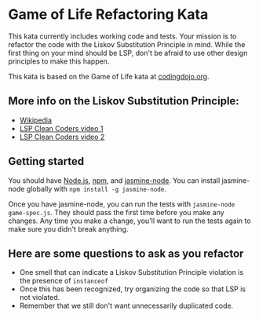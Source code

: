 # Game of Life Refactoring Kata
This kata currently includes working code and tests.  Your mission is to refactor the code with the Liskov Substitution Principle in mind.  While the first thing on your mind should be LSP, don't be afraid to use other design principles to make this happen.

This kata is based on the Game of Life kata at [codingdojo.org](http://codingdojo.org/cgi-bin/index.pl?KataGameOfLife).

## More info on the Liskov Substitution Principle:
- [Wikipedia](https://en.wikipedia.org/wiki/Liskov_substitution_principle)
- [LSP Clean Coders video 1](https://cleancoders.com/episode/clean-code-episode-11-p1/show)
- [LSP Clean Coders video 2](https://cleancoders.com/episode/clean-code-episode-11-p2/show)

## Getting started
You should have [Node.js](https://nodejs.org), [npm](https://www.npmjs.com), and [jasmine-node](https://github.com/mhevery/jasmine-node).  You can install jasmine-node globally with `npm install -g jasmine-node`.

Once you have jasmine-node, you can run the tests with `jasmine-node game-spec.js`.  They should pass the first time before you make any changes.  Any time you make a change, you'll want to run the tests again to make sure you didn't break anything.

## Here are some questions to ask as you refactor
- One smell that can indicate a Liskov Substitution Principle violation is the presence of `instanceof`
- Once this has been recognized, try organizing the code so that LSP is not violated.
- Remember that we still don't want unnecessarily duplicated code.

